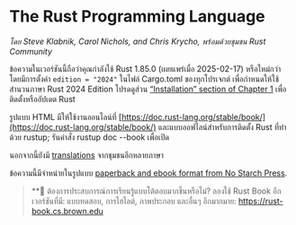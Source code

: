 # The Rust Programming Language

_โดย Steve Klabnik, Carol Nichols, and Chris Krycho, พร้อมด้วยชุมชน
Rust Community_

ข้อความในเวอร์ชันนี้ถือว่าคุณกำลังใช้ Rust 1.85.0 (เผยแพร่เมื่อ 2025-02-17) หรือใหม่กว่า โดยมีการตั้งค่า   `edition = "2024"` ในไฟล์ Cargo.toml ของทุกโปรเจกต์ เพื่อกำหนดให้ใช้สำนวนภาษา Rust 2024 Edition โปรดดูส่วน [“Installation” section
of Chapter 1][install]<!-- ignore --> เพื่อติดตั้งหรืออัปเดต Rust

รูปแบบ HTML มีให้ใช้งานออนไลน์ที่
[https://doc.rust-lang.org/stable/book/](https://doc.rust-lang.org/stable/book/)
และแบบออฟไลน์สำหรับการติดตั้ง Rust ที่ทำด้วย rustup; รันคำสั่ง rustup doc --book เพื่อเปิด

นอกจากนี้ยังมี [translations] จากชุมชนอีกหลายภาษา

ข้อความนี้มีจำหน่ายในรูปแบบ [paperback and ebook format from No Starch
Press][nsprust].

[install]: ch01-01-installation.html
[nsprust]: https://nostarch.com/rust-programming-language-2nd-edition
[translations]: appendix-06-translation.html

> **🚨 ต้องการประสบการณ์การเรียนรู้แบบโต้ตอบมากขึ้นหรือไม่? ลองใช้ Rust Book อีกเวอร์ชันที่มี: แบบทดสอบ, การไฮไลต์, ภาพประกอบ และอื่นๆ อีกมากมาย:  <https://rust-book.cs.brown.edu>
